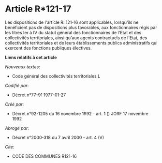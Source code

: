 # Article R*121-17

Les dispositions de l'article R. 121-16 sont applicables, lorsqu'ils ne bénéficient pas de dispositions plus favorables, aux
fonctionnaires régis par les titres Ier à IV du statut général des fonctionnaires de l'Etat et des collectivités
territoriales, ainsi qu'aux agents contractuels de l'Etat, des collectivités territoriales et de leurs établissements publics
administratifs qui exercent des fonctions publiques électives.

**Liens relatifs à cet article**

_Nouveaux textes_:

  - Code général des collectivités territoriales L

_Codifié par_:

  - Décret n°77-91 1977-01-27

_Créé par_:

  - Décret n°92-1205 du 16 novembre 1992 - art. 1 () JORF 17 novembre 1992

_Abrogé par_:

  - Décret n°2000-318 du 7 avril 2000 - art. 4 (V)

_Cite_:

  - CODE DES COMMUNES R121-16
